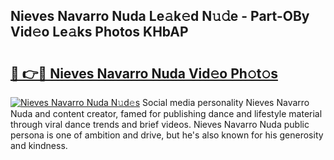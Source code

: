 ## Nieves Navarro Nuda Le𝚊k𝚎d N𝚞𝚍e - Part-OBy Vid𝚎o Le𝚊ks Photos KHbAP

# <h2><a href="http://fbeovda.evod.top/?m=Nieves+Navarro+Nuda">🔗 👉🔴 Nieves Navarro Nuda Vid𝚎o Ph𝚘t𝚘s</a></h2>

[![Nieves Navarro Nuda N𝚞d𝚎s](https://i.imgur.com/8V9OHl7.gif)](http://fbeovda.evod.top/?m=Nieves+Navarro+Nuda)
Social media personality Nieves Navarro Nuda and content creator, famed for publishing dance and lifestyle material through viral dance trends and brief videos. Nieves Navarro Nuda public persona is one of ambition and drive, but he's also known for his generosity and kindness. 
